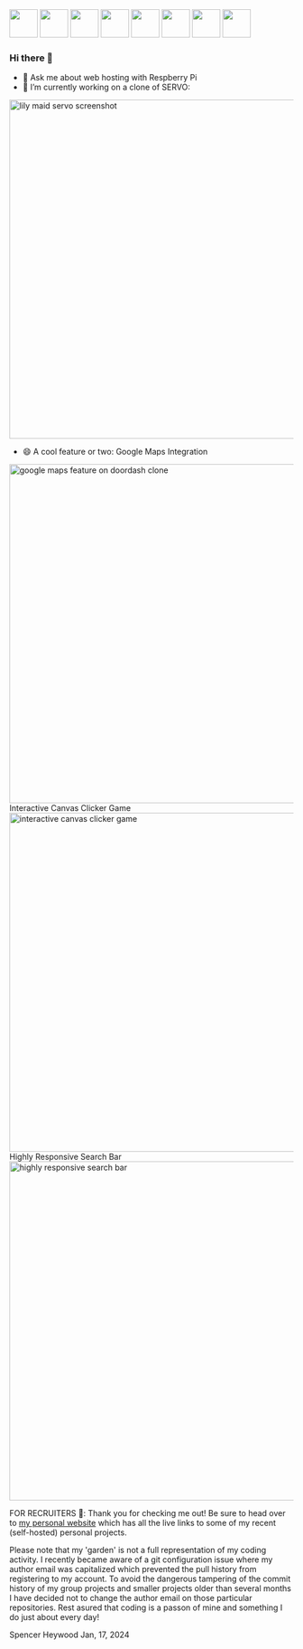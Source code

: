 <div id="header">
  <img src="https://cdn.jsdelivr.net/gh/devicons/devicon/icons/javascript/javascript-original.svg" width="50"/>
  <img src="https://cdn.jsdelivr.net/gh/devicons/devicon/icons/ruby/ruby-original.svg" width="50"/>
  <img src="https://cdn.jsdelivr.net/gh/devicons/devicon/icons/react/react-original.svg" width="50"/>
  <img src="https://cdn.jsdelivr.net/gh/devicons/devicon/icons/rails/rails-original-wordmark.svg" width="50"/>
  <img src="https://cdn.jsdelivr.net/gh/devicons/devicon/icons/raspberrypi/raspberrypi-original.svg" width="50"/>
  <img src="https://cdn.jsdelivr.net/gh/devicons/devicon/icons/html5/html5-original.svg" width="50"/>
  <img src="https://cdn.jsdelivr.net/gh/devicons/devicon/icons/css3/css3-original.svg" width="50"/>
  <img src="https://cdn.jsdelivr.net/gh/devicons/devicon/icons/nginx/nginx-original.svg" width="50"/>
</div>

### Hi there 👋

- 💬 Ask me about web hosting with Respberry Pi
- 🔭 I’m currently working on a clone of SERVO:
<img src="https://spencerheywood.com/images/misc/lilymaid-screenshot.png" alt="lily maid servo screenshot" width="600" height="auto">

- 😄 A cool feature or two: Google Maps Integration
<img src="https://spencerheywood.com/images/dash_door/dashdoor_screenshot.png" alt="google maps feature on doordash clone" width="600" height="auto">
Interactive Canvas Clicker Game
<img src="https://spencerheywood.com/images/misc/nugget_rush_screenshot.png" alt="interactive canvas clicker game" width="600" height="auto">
Highly Responsive Search Bar
<img src="https://spencerheywood.com/images/misc/home_keeper_screenshot.png" alt="highly responsive search bar" width="600" height="auto">

FOR RECRUITERS 💪:
Thank you for checking me out! Be sure to head over to [my personal website](https://spencerheywood.com/) which has all the live links to some of my recent (self-hosted) personal projects.

Please note that my 'garden' is not a full representation of my coding activity. I recently became aware of a git configuration issue where my author email was capitalized which prevented the pull history from registering to my account. To avoid the dangerous tampering of the commit history of my group projects and smaller projects older than several months I have decided not to change the author email on those particular repositories. Rest asured that coding is a passon of mine and something I do just about every day!

Spencer Heywood
Jan, 17, 2024
<!--
**heyspence/heyspence** is a ✨ _special_ ✨ repository because its `README.md` (this file) appears on your GitHub profile.

Here are some ideas to get you started:

- 🔭 I’m currently working on ...
- 🌱 I’m currently learning ...
- 👯 I’m looking to collaborate on ...
- 🤔 I’m looking for help with ...
- 💬 Ask me about ...
- 📫 How to reach me: ...
- 😄 Pronouns: ...
- ⚡ Fun fact: ...
-->

